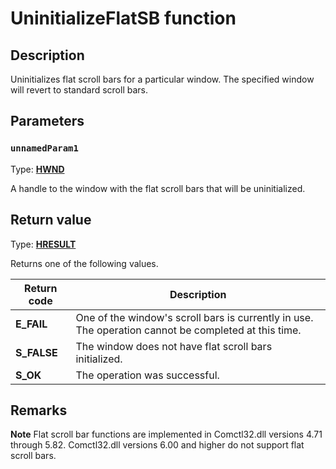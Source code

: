 # UninitializeFlatSB function

## Description

Uninitializes flat scroll bars for a particular window. The specified window will revert to standard scroll bars.

## Parameters

### `unnamedParam1`

Type: **[HWND](https://learn.microsoft.com/windows/desktop/WinProg/windows-data-types)**

A handle to the window with the flat scroll bars that will be uninitialized.

## Return value

Type: **[HRESULT](https://learn.microsoft.com/windows/desktop/WinProg/windows-data-types)**

Returns one of the following values.

| Return code | Description |
| --- | --- |
| **E_FAIL** | One of the window's scroll bars is currently in use. The operation cannot be completed at this time. |
| **S_FALSE** | The window does not have flat scroll bars initialized. |
| **S_OK** | The operation was successful. |

## Remarks

**Note** Flat scroll bar functions are implemented in Comctl32.dll versions 4.71 through 5.82. Comctl32.dll versions 6.00 and higher do not support flat scroll bars.